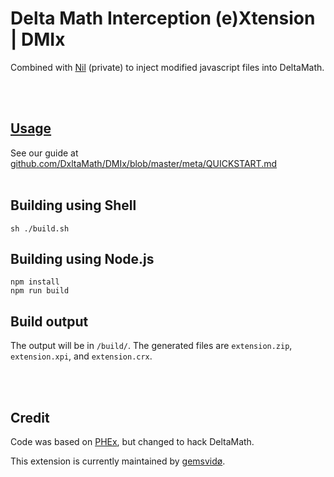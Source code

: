 # Delta Math Interception (e)Xtension | DMIx

Combined with [Nil](https://github.com/DxltaMath/Nil) (private) to inject modified javascript files into DeltaMath.


<br><br>




## [Usage](meta/QUICKSTART.md)
See our guide at [github.com/DxltaMath/DMIx/blob/master/meta/QUICKSTART.md](meta/QUICKSTART.md)
<br><br>




## Building using Shell
```shell
sh ./build.sh
```

## Building using Node.js
```
npm install
npm run build
```

## Build output
The output will be in `/build/`. The generated files are `extension.zip`, `extension.xpi`, and `extension.crx`.

<br><br>




## Credit
Code was based on [PHEx](https://github.com/ProdigyPNP/ProdigyMathGameHacking/tree/master/PHEx), but changed to hack DeltaMath.

This extension is currently maintained by [gemsvidø](@afkvido).